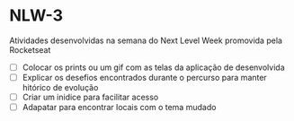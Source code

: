 # NLW-3
Atividades desenvolvidas na semana do Next Level Week promovida pela Rocketseat 
- [ ] Colocar os prints ou um gif com as telas da aplicação de desenvolvida
- [ ] Explicar os desefios encontrados durante o percurso para manter hitórico de evolução
- [ ] Criar um inidice para facilitar acesso
- [ ] Adapatar para encontrar locais com o tema mudado
